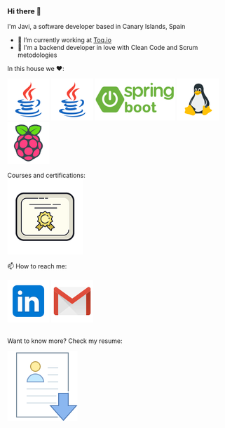 ### Hi there 👋

I'm Javi, a software developer based in Canary Islands, Spain

- 🔭 I’m currently working at [Toq.io](https://www.linkedin.com/company/toqiofintech/)
- 💬 I'm a backend developer in love with Clean Code and Scrum metodologies

In this house we :heart::<br>

![Java Badge](
https://github.com/spicymojo/spicymojo/blob/main/files/icons/java.png)
![Spring Boot Badge](
https://github.com/spicymojo/spicymojo/blob/main/files/icons/java.png)
![Python Badge](
https://github.com/spicymojo/spicymojo/blob/main/files/icons/spring_boot.png)
![Linux Badge](
https://github.com/spicymojo/spicymojo/blob/main/files/icons/linux.png)
![Raspberry Badge](
https://github.com/spicymojo/spicymojo/blob/main/files/icons/raspberry_pi.png)

Courses and certifications:<br>
[![Certification Badge](https://github.com/spicymojo/spicymojo/blob/main/files/icons/certificate.png)](https://github.com/spicymojo/course_certificates)
<br>

📫 How to reach me:<br><br>
[![Linkedin Badge](https://github.com/spicymojo/spicymojo/blob/main/files/icons/linkedin.png)](https://linkedin.com/in/javiersantanagodoy)
[![Gmail Badge](https://github.com/spicymojo/spicymojo/blob/main/files/icons/gmail.png)](mailto:javiersantanagodoy@gmail.com)

<br>
Want to know more? Check my resume:<br>

[![Resume](https://github.com/spicymojo/spicymojo/blob/main/files/icons/resume.png)](https://github.com/spicymojo/spicymojo/blob/main/files/documents/CV_Javier_Santana_Godoy.pdf)
